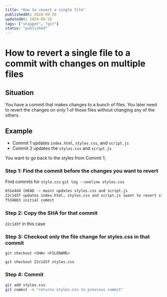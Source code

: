 ```yaml
---
title: "How to revert a single file"
publishedAt: 2024-09-20
updatedAt: 2024-09-20
tags: ["snippet", "git"]
status: "published"
---
```


# How to revert a single file to a commit with changes on multiple files

## Situation

You have a commit that makes changes to a bunch of files. You later need to revert the changes on only 1 of those files without changing any of the others.

## Example

- Commit 1 updates `index.html`, `styles.css`, and `script.js`
- Commit 2 updates the `styles.css` and `script.js`

You want to go back to the styles from Commit 1;

### Step 1: Find the commit before the changes you want to revert

Find commits for `style.css`
`git log --oneline styles.css`

```bash
651e4d4 (HEAD -> main) updates styles.css and script.js
22c1d3f updates index.html, styles.css and script.js (want to revert style.css to this commit)
f5346b3 initial commit
```

### Step 2: Copy the SHA for that commit

`22c1d3f` in this case

### Step 3: Checkout only the file change for styles.css in that commit

`git checkout <SHA> <FILENAME>`

`git checkout 22c1d3f styles.css `

### Step 4: Commit

```bash
git add styles.css
git commit -m "returns styles.css to previous commit"
```
